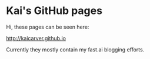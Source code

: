 # Kai's GitHub pages

Hi, these pages can be seen here:

http://kaicarver.github.io

Currently they mostly contain my fast.ai blogging efforts.

